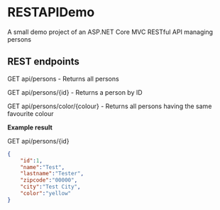 # RESTAPIDemo
A small demo project of an ASP.NET Core MVC RESTful API managing persons

## REST endpoints

GET api/persons - Returns all persons

GET api/persons/{id} - Returns a person by ID

GET api/persons/color/{colour} - Returns all persons having the same favourite colour

**Example result**

GET api/persons/{id}
```json    
{  
    "id":1,  
    "name":"Test",  
    "lastname":"Tester",  
    "zipcode":"00000",  
    "city":"Test City",  
    "color":"yellow"  
}
```
